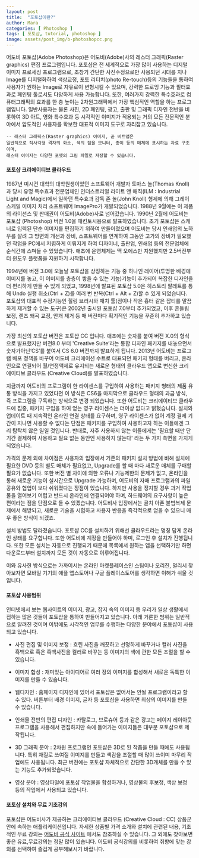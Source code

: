 ```yaml
---
layout: post
title:  "포토샵이란?"
author: Mara
categories: [ Photoshop ]
tags: [ 포토샵, tutorial, photoshop ]
image: assets/post_img/b-photoshopcc.png
---
```

어도비 포토샵(Adobe Photoshop)은 어도비(Adobe)사의 레스터 그래픽(Raster graphics) 편집 프로그램입니다.
포토샵은 전 세계적으로 가장 많이 사용하는 디지털 이미지 프로세싱 프로그램으로, 초창기 간단한 사진수정으로만 사용되던 시대를 지나 Image를 디지털화하여 색상교정, 포토 리터치(photo Re-touch)등의 기능들을 통하여 사용자가 원하는 Image로 자유로이 변형시킬 수 있으며, 강력한 드로잉 기능과 필터효과로 페인팅 툴로서도 다양하게 사용 가능합니다.
또한, 여러가지 강력한 특수효과로 컴퓨터그래픽의 효과를 한 층 높이는 2차원그래픽에서 가장 핵심적인 역할을 하는 프로그램입니다.
일반사용자는 물론 사진, 2D 페인팅, 광고, 출판 및 그래픽 디자인 전반을 비롯하여 3D 아트, 영화 특수효과 등 시각적인 이미지가 적용되는 거의 모든 전문적인 분야에서 압도적인 사용자를 확보한 대표적 이미지 도구로 자리잡고 있습니다.

```
-- 래스터 그래픽스(Raster graphics) 이미지, 곧 비트맵은
일반적으로 직사각형 격자의 화소, 색의 점을 모니터, 종이 등의 매체에 표시하는 자료 구조이며,
래스터 이미지는 다양한 포맷의 그림 파일로 저장할 수 있습니다.
```

#### 포토샵 크리에이티브 클라우드

1987년 미시건 대학의 대학원생이었던 소프트웨어 개발자 토마스 놀(Thomas Knoll)과 당시 유명 특수효과 전문업체인 인더스트리얼 라이트 앤 매직(ILM : Industrial Light and Magic)에서 일하던 특수효과 감독 존 놀(John Knoll) 형제에 의해 그레이 스케일 이미지 처리 소프트웨어 ImagePro가 개발되었습니다. 1988년 9월에는 이 제품의 라이선스 및 판매권이 어도비(Adobe)사로 넘어갔습니다.
1990년 2월에 어도비는 포토샵 (Photoshop) 버전 1.0을 매킨토시용으로 발표하였습니다.
초기 포토샵은 스캐너로 입력된 단순 이미지를 편집하기 위하여 만들어졌으며 어도비는 당시 인쇄업의 노하우를 살려 그 방면의 개선과 장비, 소프트웨어를 연계하여 그동안 고가의 장비가 필요했던 작업을 PC에서 저렴하게 이뤄지게 하여 디자이너, 출판업, 인쇄업 등의 전문업체에 순식간에 스며들 수 있었습니다. 애초에 운영체제는 맥 오에스만 지원했지만 2.5버전부터 윈도우 플랫폼을 지원하기 시작합니다.

1994년에 버전 3.0에 오늘날 포토샵을 상징하는 기능 중 하나인 레이어(투명한 배경에 이미지를 놓고, 이 이미지를 층층이 쌓을 수 있는 기능)기능이 추가되어 복잡한 디자인을 더 편리하게 만들 수 있게 되었고, 1998년에 발표된 포토샵 5.0은 히스토리 팔레트를 통해 Undo 실행 취소(Ctrl + Z)를 여러 번 반복(Ctrl + Alt + Z)할 수 있게 되었습니다.
포토샵의 대표적 수정기능인 힐링 브러시와 패치 툴(점이나 작은 흉터 같은 잡티를 말끔하게 제거할 수 있는 도구)은 2002년 출시된 포토샵 7.0부터 추가되었고, 이후 흔들림 보정, 렌즈 왜곡 교정, 안개 제거 등 매 버전마다 획기적인 기능을 꾸준히 추가하고 있습니다.

가장 최신의 포토샵 버전은 포토샵 CC 입니다. 애초에는 숫자를 붙여 버전 X.0의 형식으로 발표했지만 버전8.0 부터 'Creative Suite’라는 통합 디자인 패키지를 내놓으면서 숫자가아닌‘CS’를 붙여서 CS 6.0 버전까지 발표하게 됩니다.
2013년 어도비는 프로그램 배포 정책을 바꾸어 어도비 크리에이션 수트로 대표되던 패키지 형태를 버리고, 온라인으로 연결되어 월/연정액제로 유지되는 새로운 형태의 클라우드 앱으로 변신한 크리에이티브 클라우드 (Creative Cloud)를 발표하였습니다.

지금까지 어도비의 프로그램이 한 라이센스를 구입하여 사용하는 패키지 형태의 제품 유통 방식을 가지고 있었다면 이 방식은 CS6을 마지막으로 클라우드 형태의 과금 방식, 즉 프로그램을 구독하는 방식으로 변경 되었습니다. 또한 어도비는 크리에이티브 클라우드에 집중, 패키지 구입을 하여 얻는 영구 라이센스는 더이상 없다고 밝혔습니다.
설치와 업데이트 때 지속적인 온라인 연결 상태를 요구하며, 영구 라이센스가 없어 계정 결제 기간이 지나면 사용할 수 없다는 단점은 패키지를 구입하여 사용하고자 하는 이들에겐 그리 탐탁치 않은 일일 것입니다. 반대로, 자주 사용하지 않는 이들에게는 '필요할 때만 단기간 결제하여 사용하고 필요 없는 동안엔 사용하지 않는다' 라는 두 가지 측면을 가지게 되었습니다.

가격의 문제 외에 차이점은 사용자의 입장에서 기존의 패키지 설치 방법에 비해 설치에 필요한 DVD 등의 별도 매체가 필요없고, Upgrade를 할 때 마다 새로운 매체를 구매할 필요가 없습니다. 또한 버전 별 차이에 의한 오류나 기능제한의 문제가 없고, 온라인을 통해 새로운 기능이 실시간으로 Upgrade 가능하며, 어도비의 자매 프로그램과의 파일공유와 협업이 보다 쉬워졌다는 장점이 있습니다.
하지만 사용을 정지할 경우 과거 작업물을 열어보기 어렵고 반드시 온라인에 연결되어야 하며, 하드웨어의 요구사항이 높은 편이라는 점을 단점으로 들 수 있겠습니다. 어도비사 입장에서는 골치 아픈 불법복제 문제에서 해방되고, 새로운 기술을 시험하고 사용자 반응을 즉각적으로 얻을 수 있으니 매우 좋은 방식이 되겠죠.

설치 방법도 달라졌습니다. 포토샵 CC를 설치하기 위해선 클라우드라는 명칭 답게 온라인 상태를 요구합니다. 또한 어도비에 계정을 만들어야 하며, 로그인 후 설치가 진행됩니다. 또한 모든 설치는 자동으로 진행되기 때문에 목록에서 원하는 앱을 선택하기만 하면 다운로드부터 설치까지 모든 것이 자동으로 이루어집니다.

이와 유사한 방식으로는 가까이서는 온라인 마켓플레이스인 스팀이나 오리진, 멀리서 찾아보자면 모바일 기기의 애플 앱스토어나 구글 플레이스토어를 생각하면 이해가 쉬울 것입니다.

#### 포토샵 사용범위

인터넷에서 보는 웹사이트의 이미지, 광고, 잡지 속의 이미지 등 우리가 일상 생활에서 접하는 많은 것들이 포토샵을 통하여 만들어지고 있습니다. 아래 거론한 범위는 일반적으로 알려진 것이며 이밖에도 시각적인 업무를 수행하는 다양한 분야에서 포토샵이 사용되고 있습니다.

+ 사진 편집 및 이미지 보정 : 흐린 사진을 깨끗하고 선명하게 바꾸거나 컬러 사진을 흑백으로 혹은 흑백사진을 컬러로 바꾸는 등 이미지의 색에 관한 모든 조절을 할 수 있습니다.

+ 이미지 합성 : 재미있는 아이디어로 여러 장의 이미지를 합성해서 새로운 독특한 이미지를 만들 수 있습니다.

+ 웹디자인 : 홈페이지 디자인에 있어서 포토샵은 없어서는 안될 프로그램이라고 할 수 있다. 버튼부터 배경 이미지, 글자 등 포토샵을 사용하면 최상의 이미지를 만들 수 있습니다.

+ 인쇄물 전반의 편집 디자인 : 카탈로그, 브로슈어 등과 같은 광고는 페이지 레이아웃 프로그램을 사용해서 편집하지만 속에 들어가는 이미지들은 대부분 포토샵으로 제작됩니다.

+ 3D 그래픽 분야 : 2차원 프로그램인 포토샵은 3D로 된 작품을 만들 때에도 사용됩니다. 특히 재질로 쓰여질 이미지를 만들고 색감을 조절할 때 많이 쓰이며 마무리 작업에도 사용됩니다. 최근 버전에는 포토샵 자체적으로 간단한 3D개체를 만들 수 있는 기능도 추가되었습니다.

+ 영상 분야 : 영상파일에 포토샵 작업물을 합성하거나, 영상물의 후보정, 색상 보정 등의 작업에서 사용되고 있습니다.


#### 포토샵 설치와 무료 기초강의

포토샵은 어도비사가 제공하는 크리에이티브 클라우드 (Creative Cloud : CC) 상품군안에 속하는 애플리케이션입니다. 자세한 상품별 가격 소개와 설치에 관련된 내용, 기초적인 무료 강의는 <a href='https://www.adobe.com/kr/products/photoshop.html' target='_blank'>어도비 공식 사이트</a> 에서도 참조하실 수 있습니다. 그 외에도 찾아보면 좋은 유료,무료강의는 정말 많이 있습니다. 어도비 공식강의를 비롯하여 취향에 맞는 강의를 선택하여 즐겁게 공부해보시기 바랍니다.


[어도비 공식 사이트]:https://www.adobe.com/kr/products/photoshop.html
[자료참고-위키백과]:https://ko.wikipedia.org/wiki/%EC%96%B4%EB%8F%84%EB%B9%84_%ED%8F%AC%ED%86%A0%EC%83%B5
